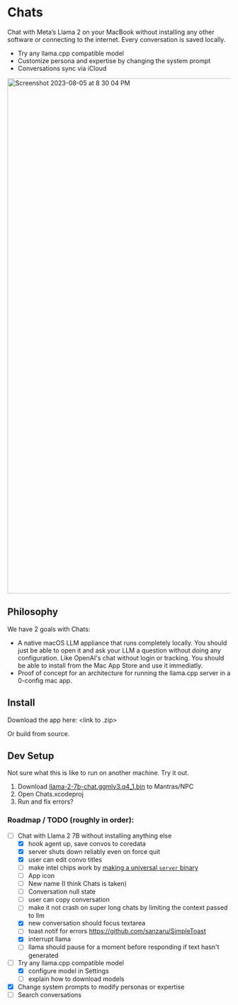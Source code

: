 # Chats

Chat with Meta’s Llama 2 on your MacBook without installing any other software or connecting to the internet. Every conversation is saved locally.

- Try any llama.cpp compatible model
- Customize persona and expertise by changing the system prompt
- Conversations sync via iCloud

<img width="1162" alt="Screenshot 2023-08-05 at 8 30 04 PM" src="https://github.com/npc-pet/Chats/assets/282016/d34d87e2-3c0d-4359-a68a-0872f7066601">

## Philosophy

We have 2 goals with Chats:
- A native macOS LLM appliance that runs completely locally. You should just be able to open it and ask your LLM a question without doing any configuration. Like OpenAI's chat without login or tracking. You should be able to install from the Mac App Store and use it immediatly.
- Proof of concept for an architecture for running the llama.cpp server in a 0-config mac app.

## Install

Download the app here: <link to .zip>

Or build from source.

## Dev Setup

Not sure what this is like to run on another machine. Try it out.

1. Download [llama-2-7b-chat.ggmlv3.q4_1.bin](https://huggingface.co/TheBloke/Llama-2-7B-Chat-GGML/tree/main) to Mantras/NPC
2. Open Chats.xcodeproj
3. Run and fix errors?

### Roadmap / TODO (roughly in order):
- [ ] Chat with Llama 2 7B without installing anything else
  - [x] hook agent up, save convos to coredata
  - [x] server shuts down reliably even on force quit
  - [x] user can edit convo titles
  - [ ] make intel chips work by [making a universal `server` binary](https://developer.apple.com/documentation/apple-silicon/building-a-universal-macos-binary#Update-the-Architecture-List-of-Custom-Makefiles)
  - [ ] App icon
  - [ ] New name (I think Chats is taken)
  - [ ] Conversation null state
  - [ ] user can copy conversation
  - [ ] make it not crash on super long chats by limiting the context passed to llm
  - [x] new conversation should focus textarea
  - [ ] toast notif for errors https://github.com/sanzaru/SimpleToast
  - [x] interrupt llama
  - [ ] llama should pause for a moment before responding if text hasn't generated

- [ ] Try any llama.cpp compatible model
  - [x] configure model in Settings
  - [ ] explain how to download models
- [x] Change system prompts to modify personas or expertise
- [ ] Search conversations
